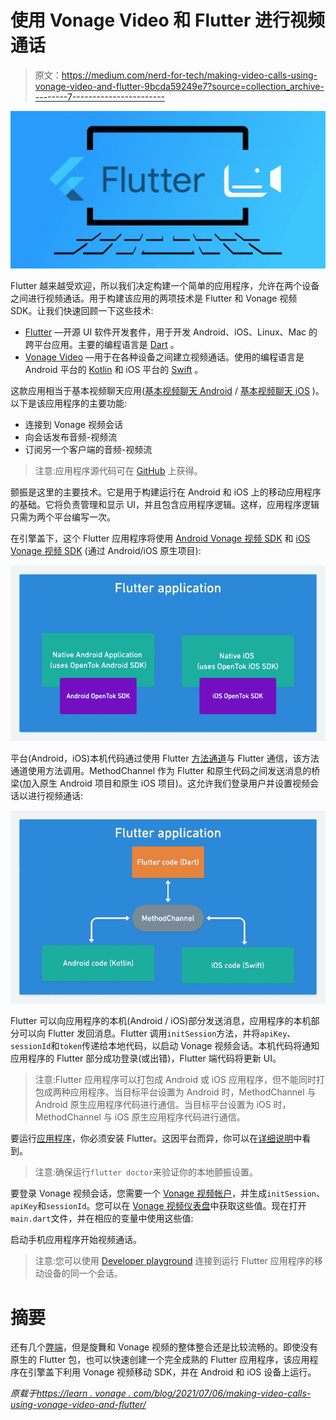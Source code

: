 # 使用 Vonage Video 和 Flutter 进行视频通话

> 原文：<https://medium.com/nerd-for-tech/making-video-calls-using-vonage-video-and-flutter-9bcda59249e7?source=collection_archive---------7----------------------->

![](img/339628c2eb272247c8bed6099866d7f7.png)

Flutter 越来越受欢迎，所以我们决定构建一个简单的应用程序，允许在两个设备之间进行视频通话。用于构建该应用的两项技术是 Flutter 和 Vonage 视频 SDK。让我们快速回顾一下这些技术:

*   [Flutter](https://flutter.dev/) —开源 UI 软件开发套件，用于开发 Android、iOS、Linux、Mac 的跨平台应用。主要的编程语言是 [Dart](https://dart.dev/) 。
*   [Vonage Video](https://tokbox.com/developer/sdks/android/) —用于在各种设备之间建立视频通话。使用的编程语言是 Android 平台的 [Kotlin](https://kotlinlang.org/) 和 iOS 平台的 [Swift](https://www.swift.com/) 。

这款应用相当于基本视频聊天应用([基本视频聊天 Android](https://github.com/opentok/opentok-android-sdk-samples/tree/main/Basic-Video-Chat) / [基本视频聊天 iOS](https://github.com/opentok/opentok-ios-sdk-samples/tree/main/Basic-Video-Chat) )。以下是该应用程序的主要功能:

*   连接到 Vonage 视频会话
*   向会话发布音频-视频流
*   订阅另一个客户端的音频-视频流

> 注意:应用程序源代码可在 [GitHub](https://github.com/opentok/opentok-flutter-basic-video-chat) 上获得。

颤振是这里的主要技术。它是用于构建运行在 Android 和 iOS 上的移动应用程序的基础。它将负责管理和显示 UI，并且包含应用程序逻辑。这样，应用程序逻辑只需为两个平台编写一次。

在引擎盖下，这个 Flutter 应用程序将使用 [Android Vonage 视频 SDK](https://tokbox.com/developer/sdks/android/) 和 [iOS Vonage 视频 SDK](https://tokbox.com/developer/sdks/ios/) (通过 Android/iOS 原生项目):

![](img/c6af03bdb57646d822688314ec574d9d.png)

平台(Android，iOS)本机代码通过使用 Flutter [方法通道](https://api.flutter.dev/flutter/services/MethodChannel-class.html)与 Flutter 通信，该方法通道使用方法调用。MethodChannel 作为 Flutter 和原生代码之间发送消息的桥梁(加入原生 Android 项目和原生 iOS 项目)。这允许我们登录用户并设置视频会话以进行视频通话:

![](img/de39bb6af2b6cafd14c4c642cc03a3b3.png)

Flutter 可以向应用程序的本机(Android / iOS)部分发送消息，应用程序的本机部分可以向 Flutter 发回消息。Flutter 调用`initSession`方法，并将`apiKey`、`sessionId`和`token`传递给本地代码，以启动 Vonage 视频会话。本机代码将通知应用程序的 Flutter 部分成功登录(或出错)，Flutter 端代码将更新 UI。

> 注意:Flutter 应用程序可以打包成 Android 或 iOS 应用程序，但不能同时打包成两种应用程序。当目标平台设置为 Android 时，MethodChannel 与 Android 原生应用程序代码进行通信。当目标平台设置为 iOS 时，MethodChannel 与 iOS 原生应用程序代码进行通信。

要运行[应用程序](https://github.com/opentok/opentok-flutter-basic-video-chat)，你必须安装 Flutter。这因平台而异，你可以在[详细说明](https://flutter.dev/docs/get-started/install)中看到。

> 注意:确保运行`flutter doctor`来验证你的本地颤振设置。

要登录 Vonage 视频会话，您需要一个 [Vonage 视频帐户](https://tokbox.com/account/#/)，并生成`initSession`、`apiKey`和`sessionId`。您可以在 [Vonage 视频仪表盘](https://tokbox.com/account/#/)中获取这些值。现在打开`main.dart`文件，并在相应的变量中使用这些值:

启动手机应用程序开始视频通话。

> 注意:您可以使用 [Developer playground](https://tokbox.com/developer/tools/playground/) 连接到运行 Flutter 应用程序的移动设备的同一个会话。

# 摘要

还有几个[弊端](https://github.com/opentok/opentok-flutter-basic-video-chat#known-issues)，但是旋舞和 Vonage 视频的整体整合还是比较流畅的。即使没有原生的 Flutter 包，也可以快速创建一个完全成熟的 Flutter 应用程序，该应用程序在引擎盖下利用 Vonage 视频移动 SDK，并在 Android 和 iOS 设备上运行。

*原载于*[*https://learn . vonage . com/blog/2021/07/06/making-video-calls-using-vonage-video-and-flutter/*](https://learn.vonage.com/blog/2021/07/06/making-video-calls-using-vonage-video-and-flutter/)